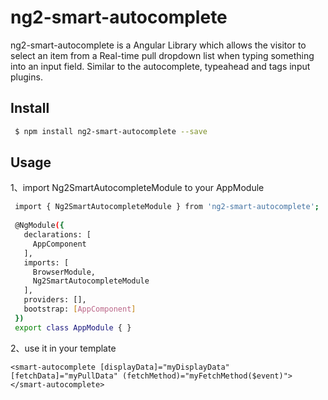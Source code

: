 # ng2-smart-autocomplete

 ng2-smart-autocomplete is a Angular Library which allows the visitor to select an item from a Real-time pull dropdown list when typing something into an input field. Similar to the autocomplete, typeahead and tags input plugins.

## Install

```sh
 $ npm install ng2-smart-autocomplete --save
```

## Usage
  
  1、import Ng2SmartAutocompleteModule to your AppModule
  
  ```sh
   import { Ng2SmartAutocompleteModule } from 'ng2-smart-autocomplete';
   
   @NgModule({
     declarations: [
       AppComponent
     ],
     imports: [
       BrowserModule,
       Ng2SmartAutocompleteModule
     ],
     providers: [],
     bootstrap: [AppComponent]
   })
   export class AppModule { }
  ```  
  
  2、use it in your template
  
    <smart-autocomplete [displayData]="myDisplayData" [fetchData]="myPullData" (fetchMethod)="myFetchMethod($event)"></smart-autocomplete>
